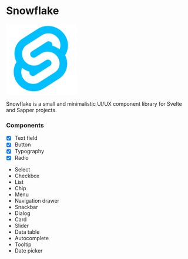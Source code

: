 # Snowflake

<a href="https://github.com/rohinivsenthil/snowflake"><img src="./assets/snowflake-logo.png" alt="Snowflake logo" width="192"></a>

Snowflake is a small and minimalistic UI/UX component library for Svelte and Sapper projects.

### Components

- [x] Text field
- [x] Button
- [x] Typography
- [x] Radio
- Select
- Checkbox
- List
- Chip
- Menu
- Navigation drawer
- Snackbar
- Dialog
- Card
- Slider
- Data table
- Autocomplete
- Tooltip
- Date picker
